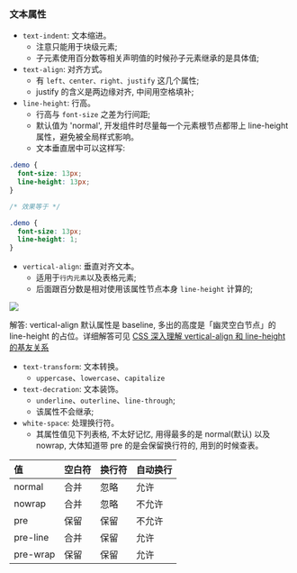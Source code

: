 <!--
abbrlink: mbmn6zoi
-->

### 文本属性

* `text-indent`: 文本缩进。
  * 注意只能用于块级元素;
  * 子元素使用百分数等相关声明值的时候孙子元素继承的是具体值;
* `text-align`: 对齐方式。
  * 有 `left、center、right、justify` 这几个属性;
  * justify 的含义是两边缘对齐, 中间用空格填补;
* `line-height`: 行高。
  * 行高与 `font-size` 之差为行间距;
  * 默认值为 'normal', 开发组件时尽量每一个元素根节点都带上 line-height 属性，避免被全局样式影响。
  * 文本垂直居中可以这样写:

```css
.demo {
  font-size: 13px;
  line-height: 13px;
}

/* 效果等于 */

.demo {
  font-size: 13px;
  line-height: 1;
}
```

* `vertical-align`: 垂直对齐文本。
  * 适用于`行内元素`以及表格元素;
  * 后面跟百分数是相对使用该属性节点本身 `line-height` 计算的;

![](http://with.muyunyun.cn/0183be5dea65edfa32a0fc5e7b0b3d12.jpg)

解答: vertical-align 默认属性是 baseline, 多出的高度是「幽灵空白节点」的 line-height 的占位。详细解答可见 [CSS 深入理解 vertical-align 和 line-height 的基友关系](https://www.zhangxinxu.com/wordpress/2015/08/css-deep-understand-vertical-align-and-line-height/)

* `text-transform`: 文本转换。
  * `uppercase`、`lowercase`、`capitalize`
* `text-decration`: 文本装饰。
  * `underline`、`outerline`、`line-through`;
  * 该属性不会继承;
* `white-space`: 处理换行符。
  * 其属性值见下列表格, 不太好记忆, 用得最多的是 normal(默认) 以及 nowrap, 大体知道带 pre 的是会保留换行符的, 用到的时候查表。

| 值       | 空白符 | 换行符 | 自动换行 |
| :------- | :----- | :----- | :------- |
| normal   | 合并   | 忽略   | 允许     |
| nowrap   | 合并   | 忽略   | 不允许   |
| pre      | 保留   | 保留   | 不允许   |
| pre-line | 合并   | 保留   | 允许     |
| pre-wrap | 保留   | 保留   | 允许     |

